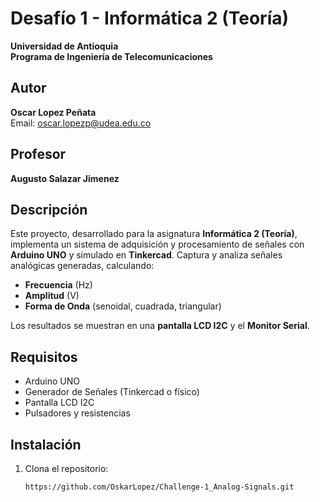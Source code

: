 # Desafío 1 - Informática 2 (Teoría)

**Universidad de Antioquia**  
**Programa de Ingeniería de Telecomunicaciones**  

## Autor
**Oscar Lopez Peñata**  
Email: [oscar.lopezp@udea.edu.co](mailto:oscar.lopezp@udea.edu.co)

## Profesor
**Augusto Salazar Jimenez**

## Descripción

Este proyecto, desarrollado para la asignatura **Informática 2 (Teoría)**, implementa un sistema de adquisición y procesamiento de señales con **Arduino UNO** y simulado en **Tinkercad**. Captura y analiza señales analógicas generadas, calculando:

- **Frecuencia** (Hz)
- **Amplitud** (V)
- **Forma de Onda** (senoidal, cuadrada, triangular)

Los resultados se muestran en una **pantalla LCD I2C** y el **Monitor Serial**.

## Requisitos

- Arduino UNO
- Generador de Señales (Tinkercad o físico)
- Pantalla LCD I2C
- Pulsadores y resistencias

## Instalación

1. Clona el repositorio:
   ```bash
   https://github.com/OskarLopez/Challenge-1_Analog-Signals.git
